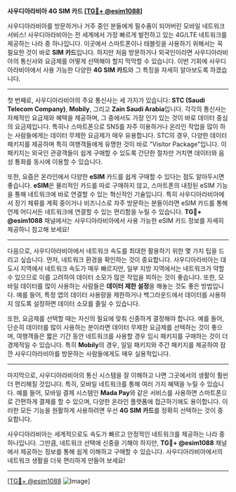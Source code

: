 **사우디아라비아 4G SIM 카드 [[TG💪+ @esim1088](https://t.me/s/esim1088)]**

사우디아라비아를 방문하거나 거주 중인 분들에게 필수품이 되어버린 모바일 네트워크 서비스! 사우디아라비아는 전 세계에서 가장 빠르게 발전하고 있는 4G/LTE 네트워크를 제공하는 나라 중 하나입니다. 이곳에서 스마트폰이나 태블릿을 사용하기 위해서는 꼭 필요한 것이 바로 **SIM 카드**입니다. 하지만 처음 방문하거나 외국인이라면 사우디아라비아의 통신사와 요금제를 어떻게 선택해야 할지 막막할 수 있습니다. 이번 기회에 사우디아라비아에서 사용 가능한 다양한 **4G SIM 카드**와 그 특징을 자세히 알아보도록 하겠습니다.

---

첫 번째로, 사우디아라비아의 주요 통신사는 세 가지가 있습니다: **STC (Saudi Telecom Company)**, **Mobily**, 그리고 **Zain Saudi Arabia**입니다. 각각의 통신사는 자체적인 요금제와 혜택을 제공하며, 그 중에서도 가장 인기 있는 것이 바로 데이터 중심의 요금제입니다. 특히나 스마트폰으로 SNS를 자주 이용하거나 온라인 작업을 많이 하는 사람들에게는 데이터 무제한 요금제가 매우 유용합니다. STC의 경우, 다양한 데이터 패키지를 제공하며 특히 여행객들에게 유명한 것이 바로 "Visitor Package"입니다. 이 패키지는 외국인 관광객들이 쉽게 구매할 수 있도록 간단한 절차만 거치면 데이터와 음성 통화를 동시에 이용할 수 있습니다.

또한, 요즘은 온라인에서 다양한 **eSIM** 카드를 쉽게 구매할 수 있다는 점도 알아두시면 좋습니다. **eSIM**은 물리적인 카드를 따로 구매하지 않고, 스마트폰의 내장된 eSIM 기능을 통해 네트워크에 바로 연결할 수 있는 혁신적인 기술입니다. 특히 사우디아라비아에서 장기 체류를 계획 중이거나 비즈니스로 자주 방문하는 분들이라면 eSIM 카드를 통해 언제 어디서든 네트워크에 연결할 수 있는 편리함을 누릴 수 있습니다. **TG💪+ @esim1088** 채널에서는 사우디아라비아에서 사용 가능한 eSIM 카드 정보를 자세히 제공하니 참고해 보세요!

---

다음으로, 사우디아라비아에서 네트워크 속도를 최대한 활용하기 위한 몇 가지 팁을 드리고 싶습니다. 먼저, 네트워크 환경을 확인하는 것이 중요합니다. 사우디아라비아는 대도시 지역에서 네트워크 속도가 매우 빠르지만, 일부 지방 지역에서는 네트워크가 약할 수 있으므로 이를 고려하여 데이터 소모가 많은 작업을 피하는 것이 좋습니다. 또한, 모바일 데이터를 많이 사용하는 사람들은 **데이터 제한 설정**을 해놓는 것도 좋은 방법입니다. 예를 들어, 특정 앱의 데이터 사용량을 제한하거나 백그라운드에서 데이터를 사용하지 않도록 설정하면 데이터 소모를 줄일 수 있습니다.

또한, 요금제를 선택할 때는 자신의 필요에 맞춰 신중하게 결정해야 합니다. 예를 들어, 단순히 데이터를 많이 사용하는 분이라면 데이터 무제한 요금제를 선택하는 것이 좋으며, 여행객들은 짧은 기간 동안 네트워크를 사용할 경우 임시 패키지를 구매하는 것이 더 경제적일 수 있습니다. 특히 **Mobily**의 경우, 일일 패키지와 주간 패키지를 제공하여 잠깐 사우디아라비아를 방문하는 사람들에게도 매우 실용적입니다.

---

마지막으로, 사우디아라비아의 통신 시스템을 잘 이해하고 나면 그곳에서의 생활이 훨씬 더 편리해질 것입니다. 특히, 모바일 네트워크를 통해 여러 가지 혜택을 누릴 수 있습니다. 예를 들어, 모바일 결제 시스템인 **Mada Pay**와 같은 서비스를 사용하면 스마트폰으로 간편하게 결제를 할 수 있으며, 다양한 온라인 플랫폼에 접근하기에도 용이합니다. 이러한 모든 기능을 원활하게 사용하려면 우선 **4G SIM 카드**를 정확히 선택하는 것이 중요합니다.

사우디아라비아는 세계적으로도 속도가 빠르고 안정적인 네트워크를 제공하는 나라 중 하나입니다. 그만큼, 네트워크 선택에 신중을 기해야 하지만, **TG💪+ @esim1088** 채널에서 제공하는 정보를 통해 쉽게 이해하고 구매할 수 있습니다. 사우디아라비아에서의 네트워크 생활을 더욱 편리하게 만들어 보세요!

---

[[TG💪+ @esim1088](https://t.me/s/esim1088) ![Image](https://i.postimg.cc/Y0z9fWf4/image.png)]